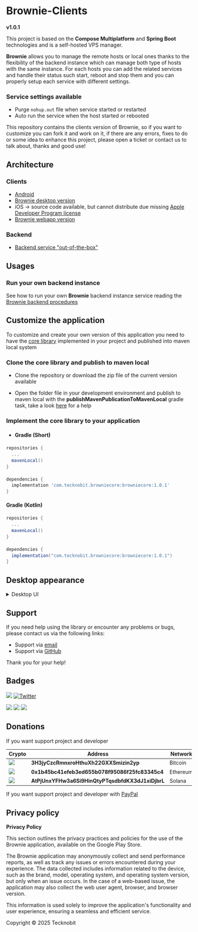 # Brownie-Clients

**v1.0.1**

This project is based on the **Compose Multiplatform** and **Spring Boot** technologies and is a
self-hosted VPS manager.

**Brownie** allows you to manage the remote hosts or local ones thanks to the flexibility of
the backend instance which can manage both type of hosts with the same instance. For each hosts you
can add the related services and handle their status such start, reboot and stop them and you can
properly setup each service with different settings.

### Service settings available

- Purge `nohup.out` file when service started or restarted
- Auto run the service when the host started or rebooted

This repository contains the clients version of Brownie, so if you want to customize you can fork it
and work on it, if there are any errors, fixes to do or some idea to enhance this project, please
open a ticket or
contact us to talk about, thanks and good use!

## Architecture

### Clients

- [Android](https://play.google.com/store/apps/details?id=com.tecknobit.brownie)
- [Brownie desktop version](https://github.com/N7ghtm4r3/Brownie-Clients/releases/tag/1.0.1)
- iOS -> source code available, but cannot distribute due
  missing [Apple Developer Program license](https://developer.apple.com/programs/)
- [Brownie webapp version](https://github.com/N7ghtm4r3/Brownie-WebApp)

### Backend

- [Backend service "out-of-the-box"](https://github.com/N7ghtm4r3/Brownie/releases/tag/1.0.1)

## Usages

### Run your own backend instance

See how to run your own **Brownie** backend instance service reading
the [Brownie backend procedures](https://github.com/N7ghtm4r3/Brownie#readme)

## Customize the application

To customize and create your own version of this application you need to have
the [core library](https://github.com/N7ghtm4r3/Brownie/tree/main/core)
implemented in your project and published into maven local system

### Clone the core library and publish to maven local

- Clone the repository or download the zip file of the current version available

- Open the folder file in your development environment and publish to maven local with the
  **publishMavenPublicationToMavenLocal** gradle task, take a
  look [here](https://docs.gradle.org/current/userguide/publishing_maven.html)
  for a help

### Implement the core library to your application

- #### Gradle (Short)

```gradle
repositories {
  ...
  mavenLocal()
}

dependencies {
  implementation 'com.tecknobit.browniecore:browniecore:1.0.1'
}
```

#### Gradle (Kotlin)

```gradle
repositories {
  ...
  mavenLocal()
}

dependencies {
  implementation("com.tecknobit.browniecore:browniecore:1.0.1")
}
```

## Desktop appearance

<details>
  <summary>Desktop UI</summary>
  <img src="https://github.com/N7ghtm4r3/Brownie-Clients/blob/main/images/hosts.png" alt="hosts"/>
  <img src="https://github.com/N7ghtm4r3/Brownie-Clients/blob/main/images/register_host.png" alt="register_host"/>
  <img src="https://github.com/N7ghtm4r3/Brownie-Clients/blob/main/images/manage_host.png" alt="manage_host"/>
  <img src="https://github.com/N7ghtm4r3/Brownie-Clients/blob/main/images/add_service.png" alt="add_service"/>
</details>

## Support

If you need help using the library or encounter any problems or bugs, please contact us via the
following links:

- Support via [email](mailto:infotecknobitcompany@gmail.com)
- Support via [GitHub](https://github.com/N7ghtm4r3/Brownie-Clients/issues/new)

Thank you for your help!

## Badges

[![](https://img.shields.io/badge/Google_Play-414141?style=for-the-badge&logo=google-play&logoColor=white)](https://play.google.com/store/apps/developer?id=Tecknobit)
[![Twitter](https://img.shields.io/badge/Twitter-1DA1F2?style=for-the-badge&logo=twitter&logoColor=white)](https://twitter.com/tecknobit)

[![](https://img.shields.io/badge/Java-ED8B00?style=for-the-badge&logo=java&logoColor=white)](https://www.oracle.com/java/)
[![](https://img.shields.io/badge/Kotlin-0095D5?&style=for-the-badge&logo=kotlin&logoColor=white)](https://kotlinlang.org/)
[![](https://img.shields.io/badge/Android-3DDC84?style=for-the-badge&logo=android&logoColor=white)](https://play.google.com/store/apps/details?id=com.tecknobit.refy)

## Donations

If you want support project and developer

| Crypto                                                                                              | Address                                          | Network  |
|-----------------------------------------------------------------------------------------------------|--------------------------------------------------|----------|
| ![](https://img.shields.io/badge/Bitcoin-000000?style=for-the-badge&logo=bitcoin&logoColor=white)   | **3H3jyCzcRmnxroHthuXh22GXXSmizin2yp**           | Bitcoin  |
| ![](https://img.shields.io/badge/Ethereum-3C3C3D?style=for-the-badge&logo=Ethereum&logoColor=white) | **0x1b45bc41efeb3ed655b078f95086f25fc83345c4**   | Ethereum |
| ![](https://img.shields.io/badge/Solana-000?style=for-the-badge&logo=Solana&logoColor=9945FF)       | **AtPjUnxYFHw3a6Si9HinQtyPTqsdbfdKX3dJ1xiDjbrL** | Solana   |

If you want support project and developer
with [PayPal](https://www.paypal.com/donate/?hosted_button_id=5QMN5UQH7LDT4)

## Privacy policy

**Privacy Policy**

This section outlines the privacy practices and policies for the use of the Brownie application,
available on
the Google Play Store.

The Brownie application may anonymously collect and send performance reports, as well as track any
issues or errors encountered during your experience. The data collected includes information related
to the device, such
as the brand, model, operating system, and operating system version, but only when an issue occurs.
In the case of a
web-based issue, the application may also collect the web user agent, browser, and browser version.

This information is used solely to improve the application's functionality and user experience,
ensuring a seamless and
efficient service.

Copyright © 2025 Tecknobit